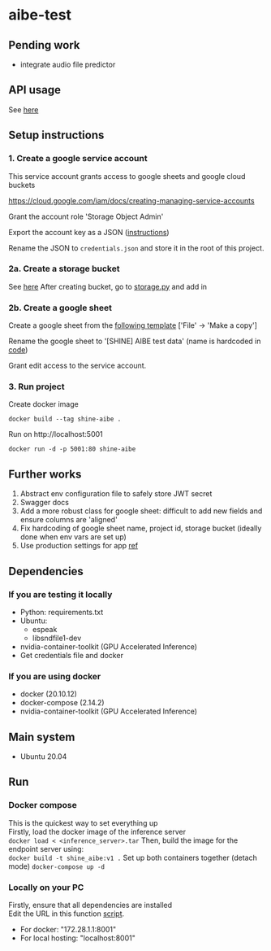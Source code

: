# aibe-test

## Pending work
- integrate audio file predictor

## API usage
See [here](docs/README.md)

## Setup instructions

### 1. Create a google service account
This service account grants access to google sheets and google cloud buckets

https://cloud.google.com/iam/docs/creating-managing-service-accounts

Grant the account role 'Storage Object Admin'

Export the account key as a JSON ([instructions](https://stackoverflow.com/questions/46287267/how-can-i-get-the-file-service-account-json-for-google-translate-api))

Rename the JSON to `credentials.json` and store it in the root of this project.

### 2a. Create a storage bucket
See [here](https://cloud.google.com/storage/docs/creating-buckets)
After creating bucket, go to [storage.py]('services/storage.py') and add in
### 2b. Create a google sheet
Create a google sheet from the [following template](https://docs.google.com/spreadsheets/d/1T5P6UVy6jnTe_S9nnvUQ-P17xrCBq_rtQDOx1SttcD4/edit?usp=sharing) ['File' -> 'Make a copy']

Rename the google sheet to '[SHINE] AIBE test data' (name is hardcoded in [code](services/gsheet.py))

Grant edit access to the service account.

### 3. Run project
Create docker image

```docker build --tag shine-aibe .```

Run on http://localhost:5001

```docker run -d -p 5001:80 shine-aibe```



## Further works
1. Abstract env configuration file to safely store JWT secret
2. Swagger docs
3. Add a more robust class for google sheet: difficult to add new fields and ensure columns are 'aligned'
4. Fix hardcoding of google sheet name, project id, storage bucket (ideally done when env vars are set up)
5. Use production settings for app [ref](https://flask.palletsprojects.com/en/2.2.x/tutorial/deploy/)

## Dependencies
### If you are testing it locally
- Python: requirements.txt
- Ubuntu:
    - espeak
    - libsndfile1-dev
- nvidia-container-toolkit (GPU Accelerated Inference)
- Get credentials file and docker
### If you are using docker
- docker (20.10.12)
- docker-compose (2.14.2)
- nvidia-container-toolkit (GPU Accelerated Inference)
## Main system
- Ubuntu 20.04

## Run
### Docker compose
This is the quickest way to set everything up  
Firstly, load the docker image of the inference server  
`docker load < <inference_server>.tar`
Then, build the image for the endpoint server using:  
`docker build -t shine_aibe:v1 .`
Set up both containers together (detach mode)
`docker-compose up -d`

### Locally on your PC
Firstly, ensure that all dependencies are installed  
Edit the URL in this function [script](deploy/predict_server.py).  
- For docker: "172.28.1.1:8001"
- For local hosting: "localhost:8001"